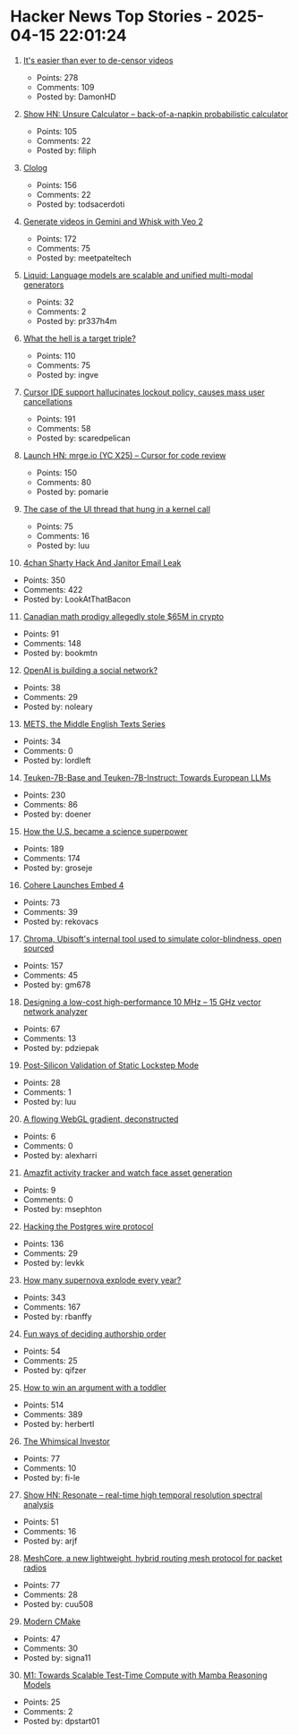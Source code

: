 # Hacker News Top Stories - 2025-04-15 22:01:24

1. [It's easier than ever to de-censor videos](https://www.jeffgeerling.com/blog/2025/its-easier-ever-de-censor-videos)
   - Points: 278
   - Comments: 109
   - Posted by: DamonHD

2. [Show HN: Unsure Calculator – back-of-a-napkin probabilistic calculator](https://filiph.github.io/unsure/)
   - Points: 105
   - Comments: 22
   - Posted by: filiph

3. [Clolog](https://github.com/bobschrag/clolog)
   - Points: 156
   - Comments: 22
   - Posted by: todsacerdoti

4. [Generate videos in Gemini and Whisk with Veo 2](https://blog.google/products/gemini/video-generation/)
   - Points: 172
   - Comments: 75
   - Posted by: meetpateltech

5. [Liquid: Language models are scalable and unified multi-modal generators](https://foundationvision.github.io/Liquid/)
   - Points: 32
   - Comments: 2
   - Posted by: pr337h4m

6. [What the hell is a target triple?](https://mcyoung.xyz/2025/04/14/target-triples/)
   - Points: 110
   - Comments: 75
   - Posted by: ingve

7. [Cursor IDE support hallucinates lockout policy, causes mass user cancellations](https://old.reddit.com/r/cursor/comments/1jyy5am/psa_cursor_now_restricts_logins_to_a_single/)
   - Points: 191
   - Comments: 58
   - Posted by: scaredpelican

8. [Launch HN: mrge.io (YC X25) – Cursor for code review](undefined)
   - Points: 150
   - Comments: 80
   - Posted by: pomarie

9. [The case of the UI thread that hung in a kernel call](https://devblogs.microsoft.com/oldnewthing/20250411-00/?p=111066)
   - Points: 75
   - Comments: 16
   - Posted by: luu

10. [4chan Sharty Hack And Janitor Email Leak](https://knowyourmeme.com/memes/events/april-2025-4chan-sharty-hack-and-janitor-email-leak)
   - Points: 350
   - Comments: 422
   - Posted by: LookAtThatBacon

11. [Canadian math prodigy allegedly stole $65M in crypto](https://www.theglobeandmail.com/business/economy/article-math-prodigy-cryptocurrency-enforcement-united-states/)
   - Points: 91
   - Comments: 148
   - Posted by: bookmtn

12. [OpenAI is building a social network?](https://www.theverge.com/openai/648130/openai-social-network-x-competitor)
   - Points: 38
   - Comments: 29
   - Posted by: noleary

13. [METS, the Middle English Texts Series](https://metseditions.org)
   - Points: 34
   - Comments: 0
   - Posted by: lordleft

14. [Teuken-7B-Base and Teuken-7B-Instruct: Towards European LLMs](https://arxiv.org/abs/2410.03730)
   - Points: 230
   - Comments: 86
   - Posted by: doener

15. [How the U.S. became a science superpower](https://steveblank.com/2025/04/15/how-the-u-s-became-a-science-superpower/)
   - Points: 189
   - Comments: 174
   - Posted by: groseje

16. [Cohere Launches Embed 4](https://cohere.com/blog/embed-4)
   - Points: 73
   - Comments: 39
   - Posted by: rekovacs

17. [Chroma, Ubisoft's internal tool used to simulate color-blindness, open sourced](https://github.com/ubisoft/Chroma)
   - Points: 157
   - Comments: 45
   - Posted by: gm678

18. [Designing a low-cost high-performance 10 MHz – 15 GHz vector network analyzer](https://hforsten.com/designing-a-low-cost-high-performance-10-mhz-15-ghz-vector-network-analyzer.html)
   - Points: 67
   - Comments: 13
   - Posted by: pdziepak

19. [Post-Silicon Validation of Static Lockstep Mode](https://www.intel.com/content/www/us/en/content-details/851929/post-silicon-validation-of-static-lockstep-mode-on-intel-xeon-6-processor-e-core-architecture.html)
   - Points: 28
   - Comments: 1
   - Posted by: luu

20. [A flowing WebGL gradient, deconstructed](https://alexharri.com/blog/webgl-gradients)
   - Points: 6
   - Comments: 0
   - Posted by: alexharri

21. [Amazfit activity tracker and watch face asset generation](https://blog.gingerbeardman.com/2025/04/11/amazfit-activity-tracker-and-watch-face-asset-generation/)
   - Points: 9
   - Comments: 0
   - Posted by: msephton

22. [Hacking the Postgres wire protocol](https://pgdog.dev/blog/hacking-postgres-wire-protocol)
   - Points: 136
   - Comments: 29
   - Posted by: levkk

23. [How many supernova explode every year?](https://badastronomy.beehiiv.com/p/ban-447-wait-how-many-supernova-explode)
   - Points: 343
   - Comments: 167
   - Posted by: rbanffy

24. [Fun ways of deciding authorship order](https://dynamicecology.wordpress.com/2016/09/21/fun-ways-of-deciding-authorship-order/)
   - Points: 54
   - Comments: 25
   - Posted by: qifzer

25. [How to win an argument with a toddler](https://seths.blog/2025/04/how-to-win-an-argument-with-a-toddler/)
   - Points: 514
   - Comments: 389
   - Posted by: herbertl

26. [The Whimsical Investor](https://fi-le.net/stonks/)
   - Points: 77
   - Comments: 10
   - Posted by: fi-le

27. [Show HN: Resonate – real-time high temporal resolution spectral analysis](https://alexandrefrancois.org/Resonate/)
   - Points: 51
   - Comments: 16
   - Posted by: arjf

28. [MeshCore, a new lightweight, hybrid routing mesh protocol for packet radios](https://github.com/ripplebiz/MeshCore)
   - Points: 77
   - Comments: 28
   - Posted by: cuu508

29. [Modern CMake](https://cliutils.gitlab.io/modern-cmake/README.html)
   - Points: 47
   - Comments: 30
   - Posted by: signa11

30. [M1: Towards Scalable Test-Time Compute with Mamba Reasoning Models](https://arxiv.org/abs/2504.10449)
   - Points: 25
   - Comments: 2
   - Posted by: dpstart01

